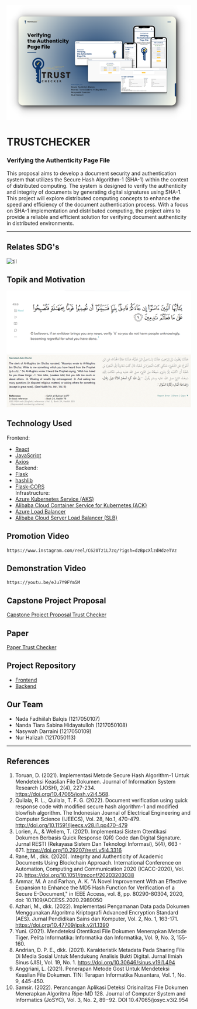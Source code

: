 ![Banner](https://github.com/iniara/trustchecker/blob/main/Doc/Banner.png?raw=true)
# TRUSTCHECKER
### Verifying the Authenticity Page File
This proposal aims to develop a document security and authentication system that utilizes the Secure Hash Algorithm-1 (SHA-1) within the context of distributed computing. The system is designed to verify the authenticity and integrity of documents by generating digital signatures using SHA-1. This project will explore distributed computing concepts to enhance the speed and efficiency of the document authentication process. With a focus on SHA-1 implementation and distributed computing, the project aims to provide a reliable and efficient solution for verifying document authenticity in distributed environments.

---

## Relates SDG's
![til](https://github.com/iniara/trustchecker/blob/main/Doc/SDG's.gif)
## Topik and Motivation
![alt text](https://github.com/iniara/trustchecker/blob/main/Doc/Qur'an.png?raw=true)
![alt text](https://github.com/iniara/trustchecker/blob/main/Doc/Hadith.png?raw=true)

## Technology Used
Frontend:
- [React](https://react.dev/)
- [JavaScript](https://www.javascript.com/)
- [Axios](https://axios-http.com/docs/intro) </br>
Backend:
- [Flask](https://flask.palletsprojects.com/en/3.0.x/)
- [hashlib](https://docs.python.org/3/library/hashlib.html)
- [Flask-CORS](https://pypi.org/project/Flask-Cors/) <br>
Infrastructure:
- [Azure Kubernetes Service (AKS)](https://learn.microsoft.com/en-us/azure/aks/what-is-aks)
- [Alibaba Cloud Container Service for Kubernetes (ACK)](https://www.alibabacloud.com/en/product/kubernetes?_p_lc=1#:~:text=Alibaba%20Cloud%20Container%20Service%20for%20Kubernetes%20%28ACK%29%20integrates,provides%20full%20lifecycle%20management%20of%20enterprise-class%20containerized%20applications.)
- [Azure Load Balancer](https://learn.microsoft.com/en-us/azure/load-balancer/load-balancer-overview)
- [Alibaba Cloud Server Load Balancer (SLB)](https://www.alibabacloud.com/en/product/server-load-balancer?_p_lc=1)
  
## Promotion Video
```
https://www.instagram.com/reel/C620Tz1L7zq/?igsh=dzBpcXlzdHdzeTVz
```

## Demonstration Video
```
https://youtu.be/eJu7Y9FYm5M
```

## Capstone Project Proposal
[Capstone Project Proposal Trust Checker](Capstone%20Project%20Proposal%20Trust%20Checker.pdf)

## Paper
[Paper Trust Checker](Paper%20Trust%20Checker.pdf)

## Project Repository
- [Frontend](https://github.com/nadqz/trust-checker)
- [Backend](https://github.com/nadqz/trustChecker)

## Our Team
- Nada Fadhiilah Balqis (1217050107)
- Nanda Tiara Sabina Hidayatulloh (1217050108)
- Nasywah Darraini (1217050109)
- Nur Halizah (1217050113)
---
## References
1. Toruan, D. (2021). Implementasi Metode Secure Hash Algorithm-1 Untuk Mendeteksi Keaslian File Dokumen. Journal of Information System Research (JOSH), 2(4), 227-234. https://doi.org/10.47065/josh.v2i4.568.
2. Quilala, R. L., Quilala, T. F. G. (2022). Document verification using quick response code with modified secure hash algorithm-1 and modified blowfish algorithm. The Indonesian Journal of Electrical Engineering and Computer Science (IJEECS), Vol. 28, No.1, 470-479. http://doi.org/10.11591/ijeecs.v28.i1.pp470-479
3. Lorien, A., & Wellem, T. (2021). Implementasi Sistem Otentikasi Dokumen Berbasis Quick Response (QR) Code dan Digital Signature. Jurnal RESTI (Rekayasa Sistem Dan Teknologi Informasi), 5(4), 663 - 671. https://doi.org/10.29207/resti.v5i4.3316
4. Rane, M., dkk. (2020). Integrity and Authenticity of Academic Documents Using Blockchain Approach. International Conference on Automation, Computing and Communication 2020 (ICACC-2020), Vol. 20. https://doi.org/10.1051/itmconf/20203203038
5. Ammar, M. A and Farhan, A. K. "A Novel Improvement With an Effective Expansion to Enhance the MD5 Hash Function for Verification of a Secure E-Document," in IEEE Access, vol. 8, pp. 80290-80304, 2020, doi: 10.1109/ACCESS.2020.2989050
6. Azhari, M., dkk. (2022). Implementasi Pengamanan Data pada Dokumen Menggunakan Algoritma Kriptografi Advanced Encryption Standard (AES). Jurnal Pendidikan Sains dan Komputer, Vol. 2, No. 1, 163-171. https://doi.org/10.47709/jpsk.v2i1.1390
7. Yuni. (2021). Mendeteksi Otentikasi File Dokumen Menerapkan Metode Tiger. Pelita Informatika: Informatika dan Informatika, Vol. 9, No. 3, 155-160.
8. Andrian, D. P. E., dkk. (2021). Karakteristik Metadata Pada Sharing File Di Media Sosial Untuk Mendukung Analisis Bukti Digital. Jurnal Ilmiah Sinus (JIS), Vol. 19, No. 1. https://doi.org/10.30646/sinus.v19i1.494
9. Anggriani, L. (2021). Penerapan Metode Gost Untuk Mendeteksi Keaslian File Dokumen. TIN: Terapan Informatika Nusantara, Vol. 1, No. 9, 445-450.
10. Samsir. (2022). Perancangan Aplikasi Deteksi Orisinalitas File Dokumen Menerapkan Algoritma Ripe-MD 128. Journal of Computer System and Informatics (JoSYC), Vol. 3, No. 2, 89−92. DOI 10.47065/josyc.v3i2.954
